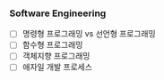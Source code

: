 ### Software Engineering

- [ ] 명령형 프로그래밍 vs 선언형 프로그래밍
- [ ] 함수형 프로그래밍
- [ ] 객체지향 프로그래밍
- [ ] 애자일 개발 프로세스
